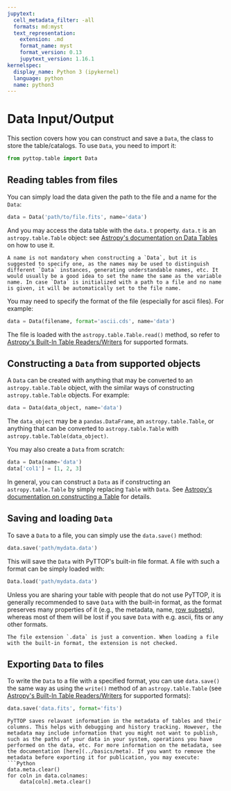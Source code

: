 ```yaml
---
jupytext:
  cell_metadata_filter: -all
  formats: md:myst
  text_representation:
    extension: .md
    format_name: myst
    format_version: 0.13
    jupytext_version: 1.16.1
kernelspec:
  display_name: Python 3 (ipykernel)
  language: python
  name: python3
---
```


# Data Input/Output
This section covers how you can construct and save a `Data`, the class to store the table/catalogs. To use `Data`, you need to import it:
```Python
from pyttop.table import Data
```

## Reading tables from files
You can simply load the data given the path to the file and a name for the `Data`:
```Python
data = Data('path/to/file.fits', name='data')
```
And you may access the data table with the `data.t` property. `data.t` is an `astropy.table.Table` object: see [Astropy's documentation on Data Tables](https://docs.astropy.org/en/stable/table/index.html) on how to use it.


```{tip}
A name is not mandatory when constructing a `Data`, but it is suggested to specify one, as the names may be used to distinguish different `Data` instances, generating understandable names, etc. It would usually be a good idea to set the name the same as the variable name. In case `Data` is initialized with a path to a file and no name is given, it will be automatically set to the file name.
```

You may need to specify the format of the file (especially for ascii files). For example:
```Python
data = Data(filename, format='ascii.cds', name='data')
``` 
The file is loaded with the `astropy.table.Table.read()` method, so refer to [Astropy's Built-In Table Readers/Writers](https://docs.astropy.org/en/stable/io/unified.html#built-in-readers-writers) for supported formats.


<!-- ```{tip}
A data table is saved as an  within a `Data`, and one may construct a `Data` in similar ways to constructing . However, 
``` -->


## Constructing a `Data` from supported objects
A `Data` can be created with anything that may be converted to an `astropy.table.Table` object, with the similar ways of constructing `astropy.table.Table` objects. For example:
```Python
data = Data(data_object, name='data')
```
The `data_object` may be a `pandas.DataFrame`, an `astropy.table.Table`, or anything that can be converted to `astropy.table.Table` with `astropy.table.Table(data_object)`.

You may also create a `Data` from scratch:
```Python
data = Data(name='data')
data['col1'] = [1, 2, 3]
```
In general, you can construct a `Data` as if constructing an `astropy.table.Table` by simply replacing `Table` with `Data`. See [Astropy's documentation on constructing a Table](https://docs.astropy.org/en/stable/table/construct_table.html) for details.


## Saving and loading `Data`
To save a `Data` to a file, you can simply use the `data.save()` method:
```Python
data.save('path/mydata.data')
```
This will save the `Data` with PyTTOP's built-in file format. A file with such a format can be simply loaded with:
```Python
Data.load('path/mydata.data')
```
Unless you are sharing your table with people that do not use PyTTOP, it is generally recommended to save `Data` with the built-in format, as the format preserves many properties of it (e.g., the metadata, name, [row subsets](../subset/subset)), whereas most of them will be lost if you save `Data` with e.g. ascii, fits or any other formats.

```{tip}
The file extension `.data` is just a convention. When loading a file with the built-in format, the extension is not checked.
```



## Exporting `Data` to files
To write the `Data` to a file with a specified format, you can use `data.save()` the same way as using the `write()` method of an `astropy.table.Table` (see [Astropy's Built-In Table Readers/Writers](https://docs.astropy.org/en/stable/io/unified.html#built-in-readers-writers) for supported formats):
```Python
data.save('data.fits', format='fits')
```

```{warning}
PyTTOP saves relavant information in the metadata of tables and their columns. This helps with debugging and history tracking. However, the metadata may include information that you might not want to publish, such as the paths of your data in your system, operations you have performed on the data, etc. For more information on the metadata, see the documentation [here](../basics/meta). If you want to remove the metadata before exporting it for publication, you may execute: 
```Python
data.meta.clear()
for coln in data.colnames: 
    data[coln].meta.clear()
```




